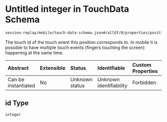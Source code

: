 # Untitled integer in TouchData Schema

```txt
session-replay/mobile/touch-data-schema.json#/allOf/0/properties/positions/items/properties/id
```

The touch id of the touch event this position corresponds to. In mobile it is possible to have multiple touch events (fingers touching the screen) happening at the same time.

| Abstract            | Extensible | Status         | Identifiable            | Custom Properties | Additional Properties | Access Restrictions | Defined In                                                                                             |
| :------------------ | :--------- | :------------- | :---------------------- | :---------------- | :-------------------- | :------------------ | :----------------------------------------------------------------------------------------------------- |
| Can be instantiated | No         | Unknown status | Unknown identifiability | Forbidden         | Allowed               | Read only           | [touch-data-schema.json\*](../out/session-replay/mobile/touch-data-schema.json "open original schema") |

## id Type

`integer`
